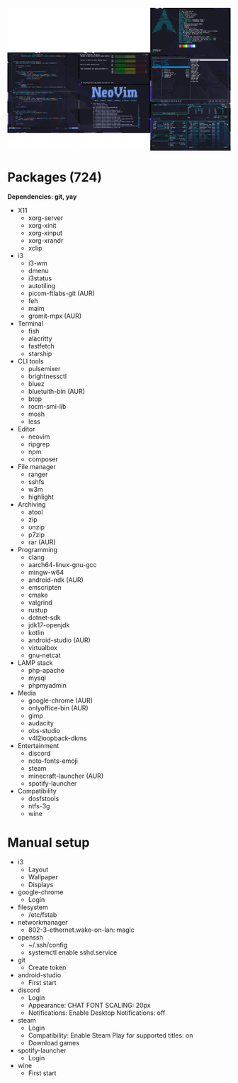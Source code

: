 ![Preview](./preview.png)

# Packages (724)
**Dependencies: git, yay**
- X11
  - xorg-server
  - xorg-xinit
  - xorg-xinput
  - xorg-xrandr
  - xclip
- i3
  - i3-wm
  - dmenu
  - i3status
  - autotiling
  - picom-ftlabs-git (AUR)
  - feh
  - maim
  - gromit-mpx (AUR)
- Terminal
  - fish
  - alacritty
  - fastfetch
  - starship
- CLI tools
  - pulsemixer
  - brightnessctl
  - bluez
  - bluetuith-bin (AUR)
  - btop
  - rocm-smi-lib
  - mosh
  - less
- Editor
  - neovim
  - ripgrep
  - npm
  - composer
- File manager
  - ranger
  - sshfs
  - w3m
  - highlight
- Archiving
  - atool
  - zip
  - unzip
  - p7zip
  - rar (AUR)
- Programming
  - clang
  - aarch64-linux-gnu-gcc
  - mingw-w64
  - android-ndk (AUR)
  - emscripten
  - cmake
  - valgrind
  - rustup
  - dotnet-sdk
  - jdk17-openjdk
  - kotlin
  - android-studio (AUR)
  - virtualbox
  - gnu-netcat
- LAMP stack
  - php-apache
  - mysql
  - phpmyadmin
- Media
  - google-chrome (AUR)
  - onlyoffice-bin (AUR)
  - gimp
  - audacity
  - obs-studio
  - v4l2loopback-dkms
- Entertainment
  - discord
  - noto-fonts-emoji
  - steam
  - minecraft-launcher (AUR)
  - spotify-launcher
- Compatibility
  - dosfstools
  - ntfs-3g
  - wine

# Manual setup
- i3
  - Layout
  - Wallpaper
  - Displays
- google-chrome
  - Login
- filesystem
  - /etc/fstab
- networkmanager
  - 802-3-ethernet.wake-on-lan: magic
- openssh
  - ~/.ssh/config
  - systemctl enable sshd.service
- git
  - Create token
- android-studio
  - First start
- discord
  - Login
  - Appearance: CHAT FONT SCALING: 20px
  - Notifications: Enable Desktop Notifications: off
- steam
  - Login
  - Compatibility: Enable Steam Play for supported titles: on
  - Download games
- spotify-launcher
  - Login
- wine
  - First start
